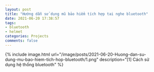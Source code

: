 ```yaml
---
layout: post
title: "Hướng dẫn sử dụng mũ bảo hiểm tích hợp tai nghe bluetooth"
date: 2021-06-20 17:38:57
tags:
- bluetooth
- helmet
categories: Projects
comments: false
---
```


{% include image.html url="/image/posts/2021-06-20-Huong-dan-su-dung-mu-bao-hiem-tich-hop-bluetooth/1.png" description="[1] Cách sử dụng hệ thống bluetooth" %}
